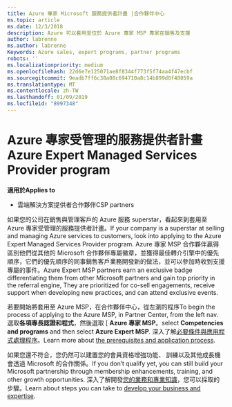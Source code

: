 ```yaml
---
title: Azure 專家 Microsoft 服務提供者計畫 |合作夥伴中心
ms.topic: article
ms.date: 12/3/2018
description: Azure 可以套用至位於 Azure 專家 MSP 專家在銷售及支援
author: labrenne
ms.author: labrenne
Keywords: Azure sales, expert programs, partner programs
robots: ''
ms.localizationpriority: medium
ms.openlocfilehash: 22d6e7e125071ae8f8344f773f5f74aa4f47ecbf
ms.sourcegitcommit: 9eadb7ff6c38a08c694710a8c14b899d0f48059a
ms.translationtype: MT
ms.contentlocale: zh-TW
ms.lasthandoff: 01/09/2019
ms.locfileid: "8997348"
---
```

# <a name="azure-expert-managed-services-provider-program"></a><span data-ttu-id="fd0e9-103">Azure 專家受管理的服務提供者計畫</span><span class="sxs-lookup"><span data-stu-id="fd0e9-103">Azure Expert Managed Services Provider program</span></span>

**<span data-ttu-id="fd0e9-104">適用於</span><span class="sxs-lookup"><span data-stu-id="fd0e9-104">Applies to</span></span>**

- <span data-ttu-id="fd0e9-105">雲端解決方案提供者合作夥伴</span><span class="sxs-lookup"><span data-stu-id="fd0e9-105">CSP partners</span></span>

<span data-ttu-id="fd0e9-106">如果您的公司在銷售與管理客戶的 Azure 服務 superstar，看起來到套用至 Azure 專家受管理的服務提供者計畫。</span><span class="sxs-lookup"><span data-stu-id="fd0e9-106">If your company is a superstar at selling and managing Azure services to customers, look into applying to the Azure Expert Managed Services Provider program.</span></span> <span data-ttu-id="fd0e9-107">Azure 專家 MSP 合作夥伴贏得區別他們從其他的 Microsoft 合作夥伴專屬徽章，並獲得最佳轉介引擎中的優先順序，它們的優先順序的同事銷售客戶業務開發新的做法，並可以參加時收到支援專屬的事件。</span><span class="sxs-lookup"><span data-stu-id="fd0e9-107">Azure Expert MSP partners earn an exclusive badge differentiating them from other Microsoft partners and gain top priority in the referral engine, They are prioritized for co-sell engagements, receive support when developing new practices, and can attend exclusive events.</span></span>

<span data-ttu-id="fd0e9-108">若要開始將套用至 Azure MSP，在合作夥伴中心，從左瀏的程序</span><span class="sxs-lookup"><span data-stu-id="fd0e9-108">To begin the process of applying to the Azure MSP, in Partner Center, from the left nav.</span></span> <span data-ttu-id="fd0e9-109">選取**各項專長認證和程式**，然後選取 [ **Azure 專家 MSP**。</span><span class="sxs-lookup"><span data-stu-id="fd0e9-109">select **Competencies and programs** and then select **Azure Expert MSP**.</span></span> <span data-ttu-id="fd0e9-110">深入了解[必要條件與應用程式處理程序](https://partner.microsoft.com/membership/azure-expert-msp)。</span><span class="sxs-lookup"><span data-stu-id="fd0e9-110">Learn more about [the prerequisites and application process](https://partner.microsoft.com/membership/azure-expert-msp).</span></span> 

<span data-ttu-id="fd0e9-111">如果您還不符合，您仍然可以建置您的會員資格增強功能、 訓練以及其他成長機會透過 Microsoft 的合作關係。</span><span class="sxs-lookup"><span data-stu-id="fd0e9-111">If you don’t qualify yet, you can still build your Microsoft partnership through membership enhancements, training, and other growth opportunities.</span></span>
<span data-ttu-id="fd0e9-112">深入了解開發[您的業務和專業知識](https://partner.microsoft.com/membership/azure-expert-msp)，您可以採取的步驟。</span><span class="sxs-lookup"><span data-stu-id="fd0e9-112">Learn about steps you can take to [develop your business and expertise](https://partner.microsoft.com/membership/azure-expert-msp).</span></span>

